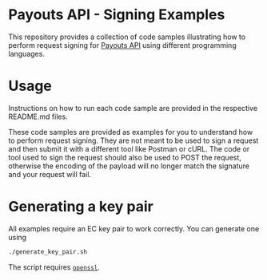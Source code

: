 # Payouts API - Signing Examples
 
This repository provides a collection of code samples illustrating how to perform request signing for 
[Payouts API](https://docs.truelayer.com/#payouts-api-v1) using different programming languages.

# Usage
Instructions on how to run each code sample are provided in the respective README.md files.

These code samples are provided as examples for you to understand how to perform request signing. They are not meant to be used to sign a request and then submit it with a different tool like Postman or cURL. The code or tool used to sign the request should also be used to POST the request, otherwise the encoding of the payload will no longer match the signature and your request will fail.

# Generating a key pair

All examples require an EC key pair to work correctly.
You can generate one using
```bash
./generate_key_pair.sh
```

The script requires [`openssl`](https://www.openssl.org/).
